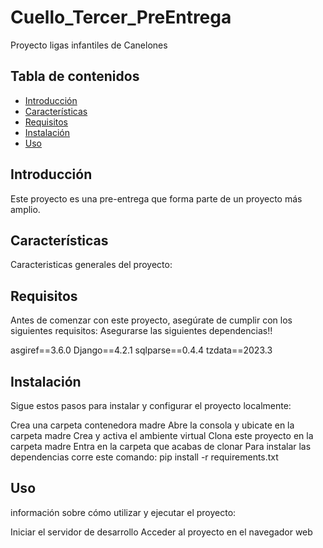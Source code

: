 # Cuello_Tercer_PreEntrega
Proyecto ligas infantiles de Canelones


## Tabla de contenidos

- [Introducción](#introducción)
- [Características](#características)
- [Requisitos](#requisitos)
- [Instalación](#instalación)
- [Uso](#Uso)




## Introducción

Este proyecto es una pre-entrega que forma parte de un proyecto más amplio. 

## Características
Caracteristicas generales del proyecto: 

## Requisitos

Antes de comenzar con este proyecto, asegúrate de cumplir con los siguientes requisitos: Asegurarse las siguientes dependencias!!

asgiref==3.6.0
Django==4.2.1
sqlparse==0.4.4
tzdata==2023.3

## Instalación

Sigue estos pasos para instalar y configurar el proyecto localmente:

Crea una carpeta contenedora madre
Abre la consola y ubicate en la carpeta madre
Crea y activa el ambiente virtual
Clona este proyecto en la carpeta madre
Entra en la carpeta que acabas de clonar
Para instalar las dependencias corre este comando:
pip install -r requirements.txt

## Uso

información sobre cómo utilizar y ejecutar el proyecto:

Iniciar el servidor de desarrollo
Acceder al proyecto en el navegador web





